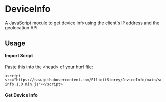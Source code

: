 # DeviceInfo
A JavaScript module to get device info using the client's IP address and the geolocation API.
## Usage
#### Import Script
Paste this into the \<head></head> of your html file:
```
<script src="https://raw.githubusercontent.com/ElliottStorey/DeviceInfo/main/scripts/device-info.1.0.min.js"></script>
```
#### Get Device Info
